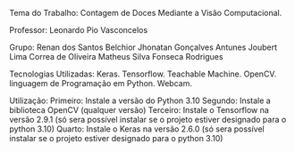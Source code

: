 Tema do Trabalho:
Contagem de Doces Mediante a Visão Computacional.

Professor:
Leonardo Pio Vasconcelos​

Grupo:
Renan dos Santos Belchior​
Jhonatan Gonçalves Antunes​
Joubert Lima Correa de Oliveira​
Matheus Silva Fonseca Rodrigues​

Tecnologias Utilizadas:
Keras.
Tensorflow.
Teachable Machine.
OpenCV.
linguagem de Programação em Python.
Webcam.

Utilização:
Primeiro: Instale a versão do Python 3.10
Segundo: Instale a biblioteca OpenCV (qualquer versão)
Terceiro: Instale o Tensorflow na versão 2.9.1 (só sera possível instalar se o projeto estiver designado para o python 3.10)
Quarto: Instale o Keras na versão 2.6.0 (só sera possível instalar se o projeto estiver designado para o python 3.10)
